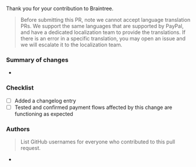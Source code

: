 Thank you for your contribution to Braintree. 

> Before submitting this PR, note we cannot accept language translation PRs. We support the same languages that are supported by PayPal, and have a dedicated localization team to provide the translations. If there is an error in a specific translation, you may open an issue and we will escalate it to the localization team.

### Summary of changes

- 

### Checklist

- [ ] Added a changelog entry
- [ ] Tested and confirmed payment flows affected by this change are functioning as expected

### Authors
> List GitHub usernames for everyone who contributed to this pull request.

- 
